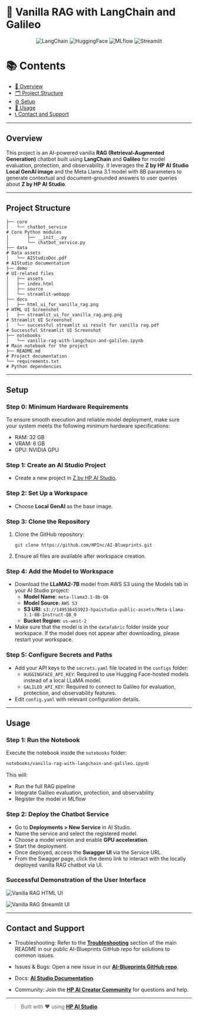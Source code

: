 # 🤖 Vanilla RAG with LangChain and Galileo

<div align="center">

![LangChain](https://img.shields.io/badge/LangChain-used-lightgreen.svg)
![HuggingFace](https://img.shields.io/badge/Hugging--Face-model-yellow.svg?logo=huggingface&logoColor=black)
![MLflow](https://img.shields.io/badge/MLflow-enabled-blue.svg)
![Streamlit](https://img.shields.io/badge/Streamlit-integrated-ff4b4b.svg?logo=streamlit&logoColor=white)

</div>

# 📚 Contents

- [🧠 Overview](#overview)
- [🗂 Project Structure](#project-structure)
- [⚙️ Setup](#setup)
- [🚀 Usage](#usage)
- [📞 Contact and Support](#contact-and-support)

---

## Overview

This project is an AI-powered vanilla **RAG (Retrieval-Augmented Generation)** chatbot built using **LangChain** and **Galileo** for model evaluation, protection, and observability. It leverages the **Z by HP AI Studio Local GenAI image** and the Meta Llama 3.1 model with 8B parameters to generate contextual and document-grounded answers to user queries about **Z by HP AI Studio**.

---

## Project Structure

```
├── core
│   └── chatbot_service                                                 # Core Python modules
│       ├── __init__.py
│       └── chatbot_service.py
├── data                                                                # Data assets
│   └── AIStudioDoc.pdf                                                 # AIStudio documentation
├── demo                                                                # UI-related files
│   ├── assets
│   ├── index.html
│   ├── source
│   └── streamlit-webapp
├── docs
│   ├── html_ui_for_vanilla_rag.png                                     # HTML UI Screenshot
│   ├── streamlit_ui_for_vanilla_rag.png.png                            # Streamlit UI Screenshot
│   └── successful streamlit ui result for vanilla rag.pdf              # Successful Streamlit UI Screenshot
├── notebooks
│   └── vanilla-rag-with-langchain-and-galileo.ipynb                    # Main notebook for the project
├── README.md                                                           # Project documentation
└── requirements.txt                                                    # Python dependencies
```

---

## Setup

### Step 0: Minimum Hardware Requirements

To ensure smooth execution and reliable model deployment, make sure your system meets the following minimum hardware specifications:

- RAM: 32 GB
- VRAM: 6 GB
- GPU: NVIDIA GPU

### Step 1: Create an AI Studio Project

- Create a new project in [Z by HP AI Studio](https://zdocs.datascience.hp.com/docs/aistudio/overview).

### Step 2: Set Up a Workspace

- Choose **Local GenAI** as the base image.

### Step 3: Clone the Repository

1. Clone the GitHub repository:

   ```
   git clone https://github.com/HPInc/AI-Blueprints.git
   ```

2. Ensure all files are available after workspace creation.

### Step 4: Add the Model to Workspace

- Download the **LLaMA2-7B** model from AWS S3 using the Models tab in your AI Studio project:
  - **Model Name**: `meta-llama3.1-8b-Q8`
  - **Model Source**: `AWS S3`
  - **S3 URI**: `s3://149536453923-hpaistudio-public-assets/Meta-Llama-3.1-8B-Instruct-Q8_0`
  - **Bucket Region**: `us-west-2`
- Make sure that the model is in the `datafabric` folder inside your workspace. If the model does not appear after downloading, please restart your workspace.

### Step 5: Configure Secrets and Paths

- Add your API keys to the `secrets.yaml` file located in the `configs` folder:
  - `HUGGINGFACE_API_KEY`: Required to use Hugging Face-hosted models instead of a local LLaMA model.
  - `GALILEO_API_KEY`: Required to connect to Galileo for evaluation, protection, and observability features.
- Edit `config.yaml` with relevant configuration details.

---

## Usage

### Step 1: Run the Notebook

Execute the notebook inside the `notebooks` folder:

```bash
notebooks/vanilla-rag-with-langchain-and-galileo.ipynb
```

This will:

- Run the full RAG pipeline
- Integrate Galileo evaluation, protection, and observability
- Register the model in MLflow

### Step 2: Deploy the Chatbot Service

- Go to **Deployments > New Service** in AI Studio.
- Name the service and select the registered model.
- Choose a model version and enable **GPU acceleration**.
- Start the deployment.
- Once deployed, access the **Swagger UI** via the Service URL.
- From the Swagger page, click the demo link to interact with the locally deployed vanilla RAG chatbot via UI.

### Successful Demonstration of the User Interface

![Vanilla RAG HTML UI](docs/html_ui_for_vanilla_rag.png)

![Vanilla RAG Streamlit UI](docs/streamlit_ui_for_vanilla_rag.png.png)

---

## Contact and Support

- Troubleshooting: Refer to the [**Troubleshooting**](https://github.com/HPInc/AI-Blueprints/tree/main?tab=readme-ov-file#troubleshooting) section of the main README in our public AI-Blueprints GitHub repo for solutions to common issues.

- Issues & Bugs: Open a new issue in our [**AI-Blueprints GitHub repo**](https://github.com/HPInc/AI-Blueprints).

- Docs: [**AI Studio Documentation**](https://zdocs.datascience.hp.com/docs/aistudio/overview).

- Community: Join the [**HP AI Creator Community**](https://community.datascience.hp.com/) for questions and help.

---

> Built with ❤️ using [**HP AI Studio**](https://hp.com/ai-studio).
